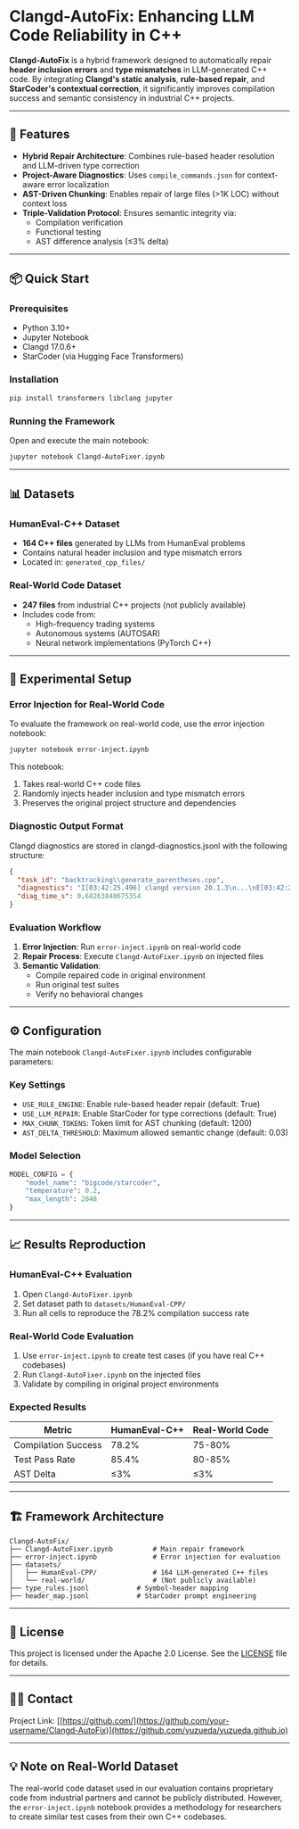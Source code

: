 # Clangd-AutoFix: Enhancing LLM Code Reliability in C++

**Clangd-AutoFix** is a hybrid framework designed to automatically repair **header inclusion errors** and **type mismatches** in LLM-generated C++ code. By integrating **Clangd's static analysis**, **rule-based repair**, and **StarCoder's contextual correction**, it significantly improves compilation success and semantic consistency in industrial C++ projects.

---

## 🚀 Features

- **Hybrid Repair Architecture**: Combines rule-based header resolution and LLM-driven type correction
- **Project-Aware Diagnostics**: Uses `compile_commands.json` for context-aware error localization
- **AST-Driven Chunking**: Enables repair of large files (>1K LOC) without context loss
- **Triple-Validation Protocol**: Ensures semantic integrity via:
  - Compilation verification
  - Functional testing
  - AST difference analysis (≤3% delta)

---

## 📦 Quick Start

### Prerequisites

- Python 3.10+
- Jupyter Notebook
- Clangd 17.0.6+
- StarCoder (via Hugging Face Transformers)

### Installation

```bash
pip install transformers libclang jupyter
```

### Running the Framework

Open and execute the main notebook:

```bash
jupyter notebook Clangd-AutoFixer.ipynb
```

---

## 📊 Datasets

### HumanEval-C++ Dataset
- **164 C++ files** generated by LLMs from HumanEval problems
- Contains natural header inclusion and type mismatch errors
- Located in: `generated_cpp_files/`

### Real-World Code Dataset
- **247 files** from industrial C++ projects (not publicly available)
- Includes code from:
  - High-frequency trading systems
  - Autonomous systems (AUTOSAR)
  - Neural network implementations (PyTorch C++)

---

## 🧪 Experimental Setup

### Error Injection for Real-World Code

To evaluate the framework on real-world code, use the error injection notebook:

```bash
jupyter notebook error-inject.ipynb
```

This notebook:
1. Takes real-world C++ code files
2. Randomly injects header inclusion and type mismatch errors
3. Preserves the original project structure and dependencies


### Diagnostic Output Format
Clangd diagnostics are stored in clangd-diagnostics.jsonl with the following structure:

```json
{
  "task_id": "backtracking\\generate_parentheses.cpp",
  "diagnostics": "I[03:42:25.496] clangd version 20.1.3\n...\nE[03:42:25.957] [init_conversion_failed] Line 83: cannot initialize a variable of type 'int' with an rvalue of type 'std::nullptr_t'\nE[03:42:25.957] [undeclared_var_use] Line 89: use of undeclared identifier 'assert'",
  "diag_time_s": 0.68263840675354
}
```

### Evaluation Workflow

1. **Error Injection**: Run `error-inject.ipynb` on real-world code
2. **Repair Process**: Execute `Clangd-AutoFixer.ipynb` on injected files
3. **Semantic Validation**: 
   - Compile repaired code in original environment
   - Run original test suites
   - Verify no behavioral changes

---

## ⚙️ Configuration

The main notebook `Clangd-AutoFixer.ipynb` includes configurable parameters:

### Key Settings
- `USE_RULE_ENGINE`: Enable rule-based header repair (default: True)
- `USE_LLM_REPAIR`: Enable StarCoder for type corrections (default: True)  
- `MAX_CHUNK_TOKENS`: Token limit for AST chunking (default: 1200)
- `AST_DELTA_THRESHOLD`: Maximum allowed semantic change (default: 0.03)

### Model Selection
```python
MODEL_CONFIG = {
    "model_name": "bigcode/starcoder",
    "temperature": 0.2,
    "max_length": 2048
}
```

---

## 📈 Results Reproduction

### HumanEval-C++ Evaluation
1. Open `Clangd-AutoFixer.ipynb`
2. Set dataset path to `datasets/HumanEval-CPP/`
3. Run all cells to reproduce the 78.2% compilation success rate

### Real-World Code Evaluation
1. Use `error-inject.ipynb` to create test cases (if you have real C++ codebases)
2. Run `Clangd-AutoFixer.ipynb` on the injected files
3. Validate by compiling in original project environments

### Expected Results
| Metric | HumanEval-C++ | Real-World Code |
|--------|---------------|-----------------|
| Compilation Success | 78.2% | 75-80% |
| Test Pass Rate | 85.4% | 80-85% |
| AST Delta | ≤3% | ≤3% |

---

## 🏗 Framework Architecture

```
Clangd-AutoFix/
├── Clangd-AutoFixer.ipynb          # Main repair framework
├── error-inject.ipynb              # Error injection for evaluation
├── datasets/
│   ├── HumanEval-CPP/              # 164 LLM-generated C++ files
│   └── real-world/                 # (Not publicly available)
├── type_rules.jsonl            # Symbol-header mapping
├── header_map.jsonl            # StarCoder prompt engineering
```
---

## 📄 License

This project is licensed under the Apache 2.0 License. See the [LICENSE](LICENSE) file for details.

---

## 🙋‍♂️ Contact
Project Link: [[https://github.com/](https://github.com/your-username/Clangd-AutoFix)](https://github.com/yuzueda/yuzueda.github.io)

---

## 💡 Note on Real-World Dataset

The real-world code dataset used in our evaluation contains proprietary code from industrial partners and cannot be publicly distributed. However, the `error-inject.ipynb` notebook provides a methodology for researchers to create similar test cases from their own C++ codebases.
